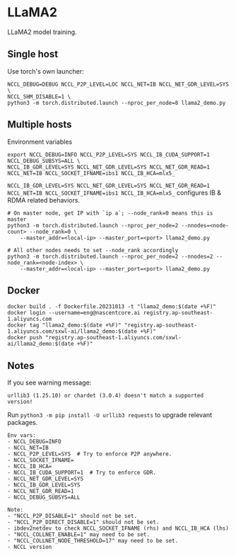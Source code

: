 # LLaMA2

LLaMA2 model training.

## Single host

Use torch's own launcher:
```
NCCL_DEBUG=DEBUG NCCL_P2P_LEVEL=LOC NCCL_NET=IB NCCL_NET_GDR_LEVEL=SYS \
NCCL_SHM_DISABLE=1 \
python3 -m torch.distributed.launch --nproc_per_node=8 llama2_demo.py
```

## Multiple hosts

Environment variables
```shell
export NCCL_DEBUG=INFO NCCL_P2P_LEVEL=SYS NCCL_IB_CUDA_SUPPORT=1 NCCL_DEBUG_SUBSYS=ALL \
NCCL_IB_GDR_LEVEL=SYS NCCL_NET_GDR_LEVEL=SYS NCCL_NET_GDR_READ=1 NCCL_NET=IB NCCL_SOCKET_IFNAME=ibs1 NCCL_IB_HCA=mlx5_
```

`NCCL_IB_GDR_LEVEL=SYS NCCL_NET_GDR_LEVEL=SYS NCCL_NET_GDR_READ=1 NCCL_NET=IB NCCL_SOCKET_IFNAME=ibs1 NCCL_IB_HCA=mlx5_`
configures IB & RDMA related behaviors.

```
# On master node, get IP with `ip a`; --node_rank=0 means this is master
python3 -m torch.distributed.launch --nproc_per_node=2 --nnodes=<node-count> --node_rank=0 \
    --master_addr=<local-ip> --master_port=<port> llama2_demo.py

# All other nodes needs to set --node_rank accordingly
python3 -m torch.distributed.launch --nproc_per_node=2 --nnodes=2 --node_rank=<node-index> \
    --master_addr=<local-ip> --master_port=<port> llama2_demo.py
```

## Docker
```shell
docker build . -f Dockerfile.20231013 -t "llama2_demo:$(date +%F)"
docker login --username=eng@nascentcore.ai registry.ap-southeast-1.aliyuncs.com
docker tag "llama2_demo:$(date +%F)" "registry.ap-southeast-1.aliyuncs.com/sxwl-ai/llama2_demo:$(date +%F)"
docker push "registry.ap-southeast-1.aliyuncs.com/sxwl-ai/llama2_demo:$(date +%F)"
```

## Notes

If you see warning message:
```
urllib3 (1.25.10) or chardet (3.0.4) doesn't match a supported version!
```
Run `python3 -m pip install -U urllib3 requests` to upgrade relevant packages.

```
Env vars:
- NCCL_DEBUG=INFO
- NCCL_NET=IB
- NCCL_P2P_LEVEL=SYS  # Try to enforce P2P anywhere.
- NCCL_SOCKET_IFNAME=
- NCCL_IB_HCA=
- NCCL_IB_CUDA_SUPPORT=1  # Try to enforce GDR.
- NCCL_NET_GDR_LEVEL=SYS
- NCCL_IB_GDR_LEVEL=SYS
- NCCL_NET_GDR_READ=1
- NCCL_DEBUG_SUBSYS=ALL

Note:
- "NCCL_P2P_DISABLE=1" should not be set.
- "NCCL_P2P_DIRECT_DISABLE=1" should not be set.
- ibdev2netdev to check NCCL_SOCKET_IFNAME (rhs) and NCCL_IB_HCA (lhs)
- "NCCL_COLLNET_ENABLE=1" may need to be set.
- "NCCL_COLLNET_NODE_THRESHOLD=17" may need to be set.
- NCCL version
```

